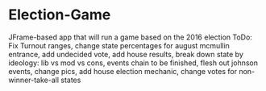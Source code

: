 # Election-Game
JFrame-based app that will run a game based on the 2016 election 
ToDo: Fix Turnout ranges, change state percentages for august mcmullin entrance, add undecided vote, add house results, break down state by ideology: lib vs mod vs cons, events chain to be finished, flesh out johnson events, change pics, add house election mechanic, change votes for non-winner-take-all states
